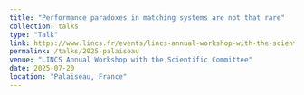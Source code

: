 ```yaml
---
title: "Performance paradoxes in matching systems are not that rare"
collection: talks
type: "Talk"
link: https://www.lincs.fr/events/lincs-annual-workshop-with-the-scientific-committee/
permalink: /talks/2025-palaiseau
venue: "LINCS Annual Workshop with the Scientific Committee"
date: 2025-07-20
location: "Palaiseau, France"
---
```

